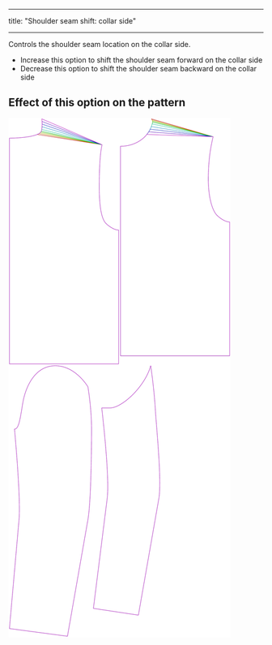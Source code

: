 ***

title: "Shoulder seam shift: collar side"

***

Controls the shoulder seam location on the collar side.

- Increase this option to shift the shoulder seam forward on the collar side
- Decrease this option to shift the shoulder seam backward on the collar side

## Effect of this option on the pattern

![This image shows the effect of this option by superimposing several variants that have a different value for this option](bent_s3collar_sample.svg "Effect of this option on the pattern")
